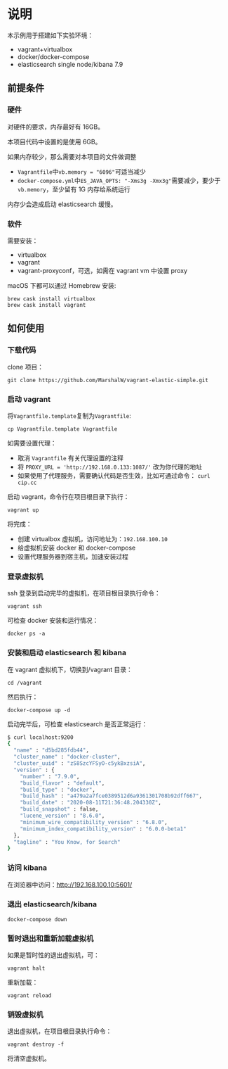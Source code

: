 # 说明

本示例用于搭建如下实验环境：

- vagrant+virtualbox
- docker/docker-compose
- elasticsearch single node/kibana 7.9

## 前提条件

### 硬件

对硬件的要求，内存最好有 16GB。

本项目代码中设置的是使用 6GB。

如果内存较少，那么需要对本项目的文件做调整

- `Vagrantfile`中`vb.memory = "6096"`可适当减少
- `docker-compose.yml`中`ES_JAVA_OPTS: "-Xms3g -Xmx3g"`需要减少，要少于`vb.memory`，至少留有 1G 内存给系统运行

内存少会造成启动 elasticsearch 缓慢。

### 软件

需要安装：

- virtualbox
- vagrant
- vagrant-proxyconf，可选，如需在 vagrant vm 中设置 proxy

macOS 下都可以通过 Homebrew 安装:

```
brew cask install virtualbox
brew cask install vagrant
```

## 如何使用

### 下载代码

clone 项目：

```
git clone https://github.com/MarshalW/vagrant-elastic-simple.git
```

### 启动 vagrant

将`Vagrantfile.template`复制为`Vagrantfile`:

```
cp Vagrantfile.template Vagrantfile
```

如需要设置代理：

- 取消 `Vagrantfile` 有关代理设置的注释
- 将 `PROXY_URL = 'http://192.168.0.133:1087/'` 改为你代理的地址
- 如果使用了代理服务，需要确认代码是否生效，比如可通过命令： `curl cip.cc`


启动 vagrant，命令行在项目根目录下执行：

```
vagrant up
```

将完成：

- 创建 virtualbox 虚拟机，访问地址为：`192.168.100.10`
- 给虚拟机安装 docker 和 docker-compose
- 设置代理服务器到宿主机，加速安装过程

### 登录虚拟机

ssh 登录到启动完毕的虚拟机，在项目根目录执行命令：

```
vagrant ssh
```

可检查 docker 安装和运行情况：

```
docker ps -a
```

### 安装和启动 elasticsearch 和 kibana

在 vagrant 虚拟机下，切换到/vagrant 目录：

```
cd /vagrant
```

然后执行：

```
docker-compose up -d
```

启动完毕后，可检查 elasticsearch 是否正常运行：

```bash
$ curl localhost:9200
{
  "name" : "d5bd285fdb44",
  "cluster_name" : "docker-cluster",
  "cluster_uuid" : "zS8SzcYFSyO-c5ykBxzsiA",
  "version" : {
    "number" : "7.9.0",
    "build_flavor" : "default",
    "build_type" : "docker",
    "build_hash" : "a479a2a7fce0389512d6a9361301708b92dff667",
    "build_date" : "2020-08-11T21:36:48.204330Z",
    "build_snapshot" : false,
    "lucene_version" : "8.6.0",
    "minimum_wire_compatibility_version" : "6.8.0",
    "minimum_index_compatibility_version" : "6.0.0-beta1"
  },
  "tagline" : "You Know, for Search"
}
```

### 访问 kibana

在浏览器中访问：http://192.168.100.10:5601/

### 退出 elasticsearch/kibana

```
docker-compose down
```

### 暂时退出和重新加载虚拟机

如果是暂时性的退出虚拟机，可：

```
vagrant halt
```

重新加载：

```
vagrant reload
```

### 销毁虚拟机

退出虚拟机，在项目根目录执行命令：

```
vagrant destroy -f
```

将清空虚拟机。

